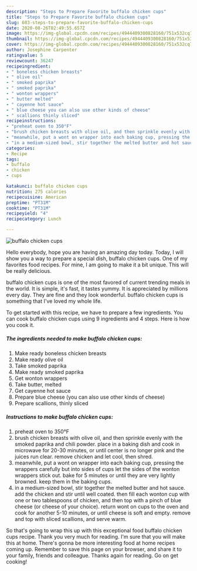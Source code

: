 ```yaml
---
description: "Steps to Prepare Favorite buffalo chicken cups"
title: "Steps to Prepare Favorite buffalo chicken cups"
slug: 603-steps-to-prepare-favorite-buffalo-chicken-cups
date: 2020-08-26T02:49:55.657Z
image: https://img-global.cpcdn.com/recipes/4944409300828160/751x532cq70/buffalo-chicken-cups-recipe-main-photo.jpg
thumbnail: https://img-global.cpcdn.com/recipes/4944409300828160/751x532cq70/buffalo-chicken-cups-recipe-main-photo.jpg
cover: https://img-global.cpcdn.com/recipes/4944409300828160/751x532cq70/buffalo-chicken-cups-recipe-main-photo.jpg
author: Josephine Carpenter
ratingvalue: 5
reviewcount: 36247
recipeingredient:
- " boneless chicken breasts"
- " olive oil"
- " smoked paprika"
- " smoked paprika"
- " wonton wrappers"
- " butter melted"
- " cayenne hot sauce"
- " blue cheese you can also use other kinds of cheese"
- " scallions thinly sliced"
recipeinstructions:
- "preheat oven to 350°F"
- "brush chicken breasts with olive oil, and then sprinkle evenly with the smoked paprika and chili powder. place in a baking dish and cook in microwave for 20-30 minutes, or until center is no longer pink and the juices run clear. remove chicken and let cool, then shred."
- "meanwhile, put a wont on wrapper into each baking cup, pressing the wrappers carefully but into sides of cups let the sides of the wonton wrappers stick out. bake for 5 minutes or until they are very lightly browned. keep them in the baking cups."
- "in a medium-sized bowl, stir together the melted butter and hot sauce. add the chicken and stir until well coated. then fill each wonton cup with one or two tablespoons of chicken, and then top with a pinch of blue cheese (or cheese of your choice). return wont on cups to the oven and cook for another 5-10 minutes, or until cheese is soft and empty. remove and top with sliced scallions, and serve warm."
categories:
- Recipe
tags:
- buffalo
- chicken
- cups

katakunci: buffalo chicken cups 
nutrition: 275 calories
recipecuisine: American
preptime: "PT31M"
cooktime: "PT31M"
recipeyield: "4"
recipecategory: Lunch

---
```



![buffalo chicken cups](https://img-global.cpcdn.com/recipes/4944409300828160/751x532cq70/buffalo-chicken-cups-recipe-main-photo.jpg)

Hello everybody, hope you are having an amazing day today. Today, I will show you a way to prepare a special dish, buffalo chicken cups. One of my favorites food recipes. For mine, I am going to make it a bit unique. This will be really delicious.

buffalo chicken cups is one of the most favored of current trending meals in the world. It is simple, it's fast, it tastes yummy. It is appreciated by millions every day. They are fine and they look wonderful. buffalo chicken cups is something that I've loved my whole life.




To get started with this recipe, we have to prepare a few ingredients. You can cook buffalo chicken cups using 9 ingredients and 4 steps. Here is how you cook it.

<!--inarticleads1-->

##### The ingredients needed to make buffalo chicken cups:

1. Make ready  boneless chicken breasts
1. Make ready  olive oil
1. Take  smoked paprika
1. Make ready  smoked paprika
1. Get  wonton wrappers
1. Take  butter, melted
1. Get  cayenne hot sauce
1. Prepare  blue cheese (you can also use other kinds of cheese)
1. Prepare  scallions, thinly sliced




<!--inarticleads2-->

##### Instructions to make buffalo chicken cups:

1. preheat oven to 350°F
1. brush chicken breasts with olive oil, and then sprinkle evenly with the smoked paprika and chili powder. place in a baking dish and cook in microwave for 20-30 minutes, or until center is no longer pink and the juices run clear. remove chicken and let cool, then shred.
1. meanwhile, put a wont on wrapper into each baking cup, pressing the wrappers carefully but into sides of cups let the sides of the wonton wrappers stick out. bake for 5 minutes or until they are very lightly browned. keep them in the baking cups.
1. in a medium-sized bowl, stir together the melted butter and hot sauce. add the chicken and stir until well coated. then fill each wonton cup with one or two tablespoons of chicken, and then top with a pinch of blue cheese (or cheese of your choice). return wont on cups to the oven and cook for another 5-10 minutes, or until cheese is soft and empty. remove and top with sliced scallions, and serve warm.




So that's going to wrap this up with this exceptional food buffalo chicken cups recipe. Thank you very much for reading. I'm sure that you will make this at home. There's gonna be more interesting food at home recipes coming up. Remember to save this page on your browser, and share it to your family, friends and colleague. Thanks again for reading. Go on get cooking!
